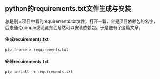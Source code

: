## python的requirements.txt文件生成与安装

总是别人项目中看到requirements.txt文件，打开一看，全是项目依赖包的名字，后来通过google发现这东西居然可以安装依赖包。于是便有了这篇文章。

#### 生成requirements.txt

`pip freeze > requirements.txt`

#### 安装requirements.txt

`pip install -r requirements.txt`